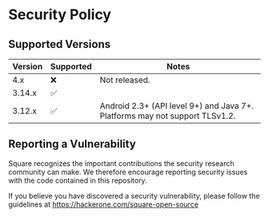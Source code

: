 # Security Policy

## Supported Versions

| Version | Supported          | Notes                                                                        |
| ------- | ------------------ | ---------------------------------------------------------------------------- |
| 4.x     | :x:                | Not released.                                                                |
| 3.14.x  | :white_check_mark: |                                                                              |
| 3.12.x  | :white_check_mark: | Android 2.3+ (API level 9+) and Java 7+.  Platforms may not support TLSv1.2. |

## Reporting a Vulnerability

Square recognizes the important contributions the security research community
can make. We therefore encourage reporting security issues with the code
contained in this repository.

If you believe you have discovered a security vulnerability, please follow the
guidelines at https://hackerone.com/square-open-source
